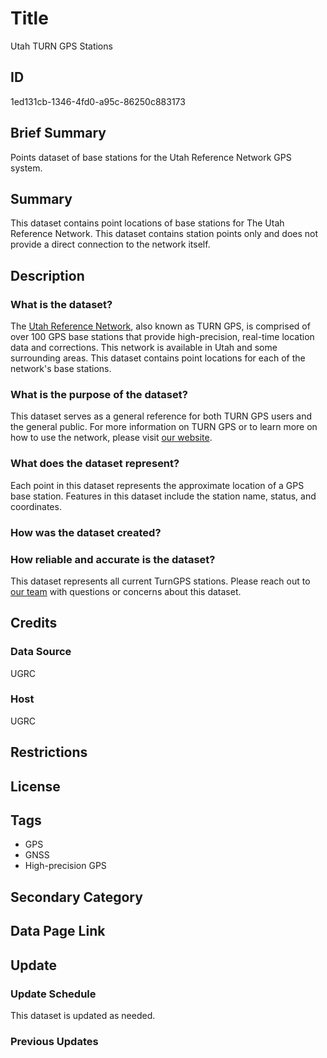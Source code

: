# Title

Utah TURN GPS Stations

## ID

1ed131cb-1346-4fd0-a95c-86250c883173

## Brief Summary

Points dataset of base stations for the Utah Reference Network GPS system.

## Summary

This dataset contains point locations of base stations for The Utah Reference Network. This dataset contains station points only and does not provide a direct connection to the network itself.

## Description

### What is the dataset?

The [Utah Reference Network](https://gis.utah.gov/products/turn/), also known as TURN GPS, is comprised of over 100 GPS base stations that provide high-precision, real-time location data and corrections. This network is available in Utah and some surrounding areas. This dataset contains point locations for each of the network's base stations.

### What is the purpose of the dataset?

This dataset serves as a general reference for both TURN GPS users and the general public. For more information on TURN GPS or to learn more on how to use the network, please visit [our website](https://turngps-billpay.ugrc.utah.gov/).

### What does the dataset represent?

Each point in this dataset represents the approximate location of a GPS base station. Features in this dataset include the station name, status, and coordinates.

### How was the dataset created?

<!--- I'm assuming we created this one? Did we just add new points to the dataset as stations were established, or was there a pre-existing of stations we added, or? --->

### How reliable and accurate is the dataset?

This dataset represents all current TurnGPS stations. Please reach out to [our team](https://gis.utah.gov/contact/) with questions or concerns about this dataset.

## Credits

### Data Source

UGRC

### Host

UGRC

## Restrictions

## License

## Tags

- GPS
- GNSS
- High-precision GPS

## Secondary Category

## Data Page Link

## Update

### Update Schedule

This dataset is updated as needed.

### Previous Updates
